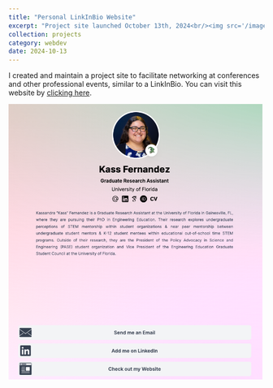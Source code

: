 ```yaml
---
title: "Personal LinkInBio Website"
excerpt: "Project site launched October 13th, 2024<br/><img src='/images/KassSTEM-Links.png' width=500>"
collection: projects
category: webdev
date: 2024-10-13
---
```


I created and maintain a project site to facilitate networking at conferences and other professional events, similar to a LinkInBio. You can visit this website by [clicking here](https://kassstem.github.io/linkinbio/).

<img src='/images/KassSTEM-Links.png' width=500>
